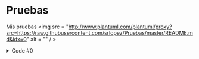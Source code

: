 Pruebas
=======

Mis pruebas 
<img src = "http://www.plantuml.com/plantuml/proxy?src=https://raw.githubusercontent.com/srlopez/Pruebas/master/README.md&idx=0" alt = "" / >

<details><summary>Code #0</summary>

```plantuml
@startuml
:User: as u
rectangle system {
  (Add 2 Fractions\nUC#1) as add
}
u - add
@enduml
```
</details>
